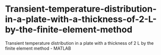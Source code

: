 # Transient-temperature-distribution-in-a-plate-with-a-thickness-of-2-L-by-the-finite-element-method
Transient temperature distribution in a plate with a thickness of 2 L by the finite element method - MATLAB
